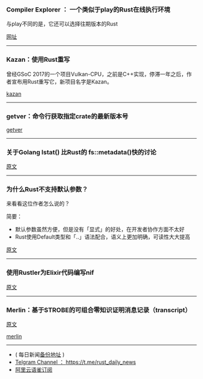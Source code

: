 ### Compiler Explorer  ： 一个类似于play的Rust在线执行环境

与play不同的是，它还可以选择往期版本的Rust

[网址](https://www.godbolt.org/)

---

### Kazan：使用Rust重写

曾经GSoC 2017的一个项目Vulkan-CPU，之前是C++实现，停滞一年之后，作者宣布用Rust重写它，新项目名字是Kazan。

[kazan](https://github.com/kazan-3d/kazan)

---

### getver：命令行获取指定crate的最新版本号

[getver](https://github.com/phynalle/getver)

---

### 关于Golang lstat() 比Rust的 fs::metadata()快的讨论

[原文](https://www.reddit.com/r/rust/comments/9ljmbj/golangs_lstat_faster_than_rust_fsmetadata/)

---

### 为什么Rust不支持默认参数？

来看看这位作者怎么说的？

简要：

-  默认参数虽然方便，但是没有「显式」的好处，在开发者协作方面不太好
-  Rust使用Default类型和「..」语法配合，语义上更加明确，可读性大大提高

[原文](https://medium.com/@softprops/default-values-copy-that-ae43831781f3)

---

### 使用Rustler为Elixir代码编写nif

[原文](https://medium.com/@jacob.lerche/writing-rust-nifs-for-your-elixir-code-with-the-rustler-package-d884a7c0dbe3)

---

### Merlin：基于STROBE的可组合零知识证明消息记录（transcript）

[原文](https://medium.com/@hdevalence/merlin-flexible-composable-transcripts-for-zero-knowledge-proofs-28d9fda22d9a)

[merlin](https://github.com/dalek-cryptography/merlin)


---

- ( 每日新闻[备份地址](https://github.com/RustStudy/rust_daily_news) )
- [Telgram Channel ： https://t.me/rust_daily_news ](https://t.me/rust_daily_news )
- [阿里云语雀订阅](https://www.yuque.com/chaosbot/rustnews)
